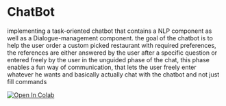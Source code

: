# ChatBot

implementing a task-oriented chatbot that contains a NLP component as well as a Dialogue-management component. the goal of the chatbot is to help the user order a custom picked restaurant with required preferences, the references are either answered by the user after a specific question or entered freely by the user in the unguided phase of the chat, this phase enables a fun way of communication, that lets the user freely enter whatever he wants and basically actually chat with the chatbot and not just fill commands 

[![Open In Colab](https://colab.research.google.com/assets/colab-badge.svg)](https://colab.research.google.com/drive/1b3hUmiS27xq7576Zh11yEtrB_t2prFR1#scrollTo=56eRQiuEKV9K)
